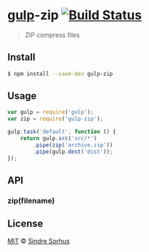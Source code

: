 # [gulp](https://github.com/wearefractal/gulp)-zip [![Build Status](https://travis-ci.org/sindresorhus/gulp-zip.svg?branch=master)](https://travis-ci.org/sindresorhus/gulp-zip)

> ZIP compress files


## Install

```bash
$ npm install --save-dev gulp-zip
```


## Usage

```js
var gulp = require('gulp');
var zip = require('gulp-zip');

gulp.task('default', function () {
	return gulp.src('src/*')
		.pipe(zip('archive.zip'))
		.pipe(gulp.dest('dist'));
});
```


## API

### zip(filename)


## License

[MIT](http://opensource.org/licenses/MIT) © [Sindre Sorhus](http://sindresorhus.com)
